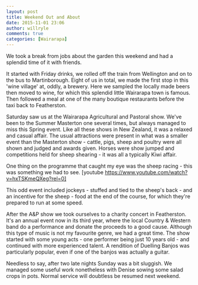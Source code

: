 ```yaml
---
layout: post
title: Weekend Out and About
date: 2015-11-01 23:06
author: willryle
comments: true
categories: [Wairarapa]
---
```

We took a break from jobs about the garden this weekend and had a splendid time of it with friends.

<!--more-->

It started with Friday drinks, we rolled off the train from Wellington and on to the bus to Martinborough. Eight of us in total, we made the first stop in this 'wine village' at, oddly, a brewery. Here we sampled the locally made beers then moved to wine, for which this splendid little Wairarapa town is famous. Then followed a meal at one of the many boutique restaurants before the taxi back to Featherston.

Saturday saw us at the Wairarapa Agricultural and Pastoral show. We've been to the Summer Masterton one several times, but always managed to miss this Spring event. Like all these shows in New Zealand, it was a relaxed and casual affair. The usual attractions were present in what was a smaller event than the Masterton show - cattle, pigs, sheep and poultry were all shown and judged and awards given. Horses were show jumped and competitions held for sheep shearing - it was all a typically Kiwi affair.

One thing on the programme that caught my eye was the sheep racing - this was something we had to see.
[youtube https://www.youtube.com/watch?v=hxTSKmeQXeg?rel=0]

This odd event included jockeys - stuffed and tied to the sheep's back - and an incentive for the sheep - food at the end of the course, for which they're prepared to run at some speed.

After the A&amp;P show we took ourselves to a charity concert in Featherston. It's an annual event now in its third year, where the local Country &amp; Western band do a performance and donate the proceeds to a good cause. Although this type of music is not my favourite genre, we had a great time. The show started with some young acts - one performer being just 10 years old - and continued with more experienced talent. A rendition of Duelling Banjos was particularly popular, even if one of the banjos was actually a guitar.

Needless to say, after two late nights Sunday was a bit sluggish. We managed some useful work nonetheless with Denise sowing some salad crops in pots. Normal service will doubtless be resumed next weekend.
